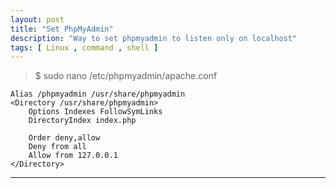 ```yaml
---
layout: post
title: "Set PhpMyAdmin"
description: "Way to set phpmyadmin to listen only on localhost"
tags: [ Linux , command , shell ]
---
```



>$ sudo nano /etc/phpmyadmin/apache.conf

```
Alias /phpmyadmin /usr/share/phpmyadmin
<Directory /usr/share/phpmyadmin>
    Options Indexes FollowSymLinks
    DirectoryIndex index.php

    Order deny,allow
    Deny from all
    Allow from 127.0.0.1
</Directory>
```
---